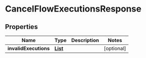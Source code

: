 

# CancelFlowExecutionsResponse


## Properties

| Name | Type | Description | Notes |
|------------ | ------------- | ------------- | -------------|
|**invalidExecutions** | [**List**](List.md) |  |  [optional] |



